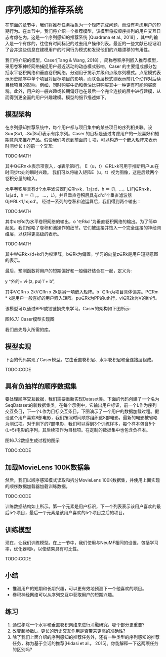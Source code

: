 

<!--
 * @version:
 * @Author:  StevenJokess https://github.com/StevenJokess
 * @Date: 2020-07-30 20:47:04
 * @LastEditors:  StevenJokess https://github.com/StevenJokess
 * @LastEditTime: 2020-08-21 19:17:03
 * @Description:MT, improve
 * @TODO::
 * @Reference:http://preview.d2l.ai/d2l-en/master/chapter_recommender-systems/seqrec.html
-->

# 序列感知的推荐系统

在前面的章节中，我们将推荐任务抽象为一个矩阵完成问题，而没有考虑用户的短期行为。在本节中，我们将介绍一个推荐模型，该模型将按顺序排列的用户交互日志考虑在内。这是一个序列感知的推荐系统 [Quadrana et al., 2018] ，其中的输入是一个有序的，往往有时间标记的过去用户操作列表。最近的一些文献已经证明了合并这些信息在建模用户的时间行为模式和发现他们的兴趣漂移的有用性。

我们将介绍的模型，Caser[Tang & Wang, 2018] ，简称卷积序列嵌入推荐模型，采用卷积神经网络捕捉用户最近活动的动态模式影响。Caser 的主要组成部分包括水平卷积网络和垂直卷积网络，分别用于揭示并级和点级序列模式。点层模式表示历史顺序中单个项目对目标项目的影响，而联合层模式则表示前几个动作对后续目标项目的影响。例如，同时购买牛奶和黄油比只购买其中一种更有可能购买面粉。此外，用户的一般兴趣或长期偏好也在最后一个完全连接的层中进行建模，从而得到更全面的用户兴趣建模。模型的细节描述如下。

## 模型架构

在序列感知推荐系统中，每个用户都与项目集中的某些项目的序列相关联。设 Su=(Su1,...Su|Su|)表示有序序列。Caser 的目标是通过考虑用户的一般喜好和短期意向来推荐产品。假设我们考虑到前面的 L 项，可以构造一个嵌入矩阵来表示时间步长 t 的前一个交互:

TODO:MATH

其中Q∈Rn×k表示项嵌入，qi表示第i行。 E（u，t）∈RL×k可用于推断用户uu在时间步tt处的瞬时兴趣。 我们可以将输入矩阵E（u，t）视为图像，这是后续两个卷积分量的输入。

水平卷积层具有d个水平滤波器Fj∈Rh×k，1≤j≤d，h ＝ {1，...，L}Fj∈Rh×k，1≤j≤d，h ＝ {1 ，。 ...，L}，并且垂直卷积层具有d'd'个垂直滤波器Gj∈RL×1,1≤j≤d'。 经过一系列的卷积和池运算后，我们得到两个输出：

TODO:MATH

其中o∈Rd为水平卷积网络的输出，o '∈Rkd '为垂直卷积网络的输出。为了简单起见，我们省略了卷积和池操作的细节。它们被连接并馈入一个完全连接的神经网络层，以获得更高级的表示。

TODO:MATH

其中W∈Rk×(d+kd’)为权矩阵，b∈Rk为偏置。学习的向量z∈Rk是用户短期意图的表示。

最后，预测函数将用户的短期偏好和一般偏好结合在一起，定义为:

y ^外的= vi⋅(z, pu)⊤+ b“,

其中V∈Rn x 2kV∈Rn x 2k是另一项嵌入矩阵。b '∈Rn为项目具体偏差。P∈Rm * k是用户一般喜好的用户嵌入矩阵。pu∈Rk为PP的uth行，vi∈R2k为V的ith行。

该模型可以通过BPR或铰链损失来学习。Caser的架构如下图所示:

图16.7.1 Caser模型实现图

我们首先导入所需的库。

## 模型实现

下面的代码实现了Caser模型。它由垂直卷积层、水平卷积层和全连接层组成。

TODO:CODE

## 具有负抽样的顺序数据集

要处理顺序交互数据，我们需要重新实现Dataset类。下面的代码创建了一个名为SeqDataset的新数据集类。在每个示例中，它输出用户标识，前一个L作为序列交互条目，下一个L作为目标交互条目。下图演示了一个用户的数据加载过程。假设这个用户喜欢8部电影，我们按照时间顺序组织这8部电影。最新的电影被省略为测试项。对于剩下的7部电影，我们可以得到3个训练样本，每个样本包含5个(L=5)电影的序列，其后续项作为目标项。在定制的数据集中也包含负样本。

图16.7.2数据生成过程的图示

TODO:CODE

## 加载MovieLens 100K数据集

然后，我们以顺序感知模式读取和拆分MovieLens 100K数据集，并使用上面实现的顺序数据加载器加载训练数据。

TODO:CODE

训练数据结构如上所示。第一个元素是用户标识，下一个列表表示该用户喜欢的最后5个项目，最后一个元素是该用户喜欢的5个项目之后的项目。

## 训练模型

现在，让我们训练模型。在上一节中，我们使用与NeuMF相同的设置，包括学习率，优化器和k，以使结果具有可比性。

TODO:CODE

## 小结

* 推测用户的短期和长期兴趣，可以更有效地预测下一个他喜欢的项目。
* 卷积神经网络可以从序列交互中获取用户的短期兴趣。

## 练习

1. 通过移除一个水平和垂直卷积网络来进行消融研究，哪个部分更重要?
1. 改变超参数L。更长的历史交互作用是否带来更高的准确性?
1. 除了我们上面介绍的序列感知的推荐任务外，还有一种类型的序列感知的推荐任务，称为基于会话的推荐[Hidasi et al.， 2015]。你能解释一下这两项任务的区别吗?
